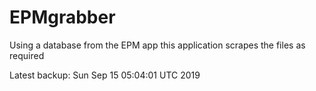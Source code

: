 # EPMgrabber
Using a database from the EPM app this application scrapes the files as required


Latest backup: Sun Sep 15 05:04:01 UTC 2019
